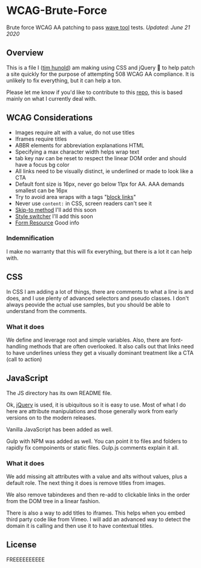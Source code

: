 # WCAG-Brute-Force

Brute force WCAG AA patching to pass [wave tool] tests. _Updated: June 21 2020_

## Overview

This is a file I ([tim hunold]) am making using CSS and jQuery :poop: to help patch a site quickly for the purpose of attempting 508 WCAG AA compliance. It is unlikely to fix everything, but it can help a ton.

Please let me know if you'd like to contribute to this [repo], this is based mainly on what I currently deal with.

## WCAG Considerations

- Images require alt with a value, do not use titles
- Iframes require titles
- ABBR elements for abbreviation explanations HTML
- Specifying a max character width helps wrap text
- tab key nav can be reset to respect the linear DOM order and should have a focus bg color
- All links need to be visually distinct, ie underlined or made to look like a CTA
- Default font size is 16px, never go below 11px for AA. AAA demands smallest can be 16px
- Try to avoid area wraps with a tags "[block links](https://css-tricks.com/block-links-are-a-pain-and-maybe-just-a-bad-idea/)"
- Never use `content:` in CSS, screen readers can't see it
- [Skip-to method](https://codepen.io/matuzo/pen/RZBNjP#content) I'll add this soon
- [Style switcher](https://www.w3.org/TR/WCAG20-TECHS/C29.html) I'll add this soon
- [Form Resource](https://developer.mozilla.org/en-US/docs/Learn/Accessibility/CSS_and_JavaScript) Good info

### Indemnification

I make no warranty that this will fix everything, but there is a lot it can help with.

## CSS

In CSS I am adding a lot of things, there are comments to what a line is and does, and I use plenty of advanced selectors and pseudo classes. I don't always peovide the actual use samples, but you should be able to understand from the comments.

### What it does

We define and leverage root and simple variables. Also, there are font-handling methods that are often overlooked. It also calls out that links need to have underlines unless they get a visually dominant treatment like a CTA (call to action)

## JavaScript

The JS directory has its own README file.

Ok, [jQuery] is used, it is ubiquitous so it is easy to use. Most of what I do here are attribute manipulations and those generally work from early versions on to the modern releases.

Vanilla JavaScript has been added as well.

Gulp with NPM was added as well. You can point it to files and folders to rapidly fix compoinents or static files. Gulp.js comments explain it all.

### What it does

We add missing alt attributes with a value and alts without values, plus a default role. The next thing it does is remove titles from images.

We also remove tabindexes and then re-add to clickable links in the order from the DOM tree in a linear fashion.

There is also a way to add titles to iframes. This helps when you embed third party code like from Vimeo. I will add an advanced way to detect the domain it is calling and then use it to have contextual titles.

## License

FREEEEEEEEEE

[repo]: https://github.com/CodePosse/WCAG-Brute-Force.git
[tim hunold]: http://www.itssobig.com/
[node.js]: http://nodejs.org
[twitter bootstrap]: http://twitter.github.com/bootstrap/
[jquery]: http://jquery.com
[wave tool]: https://wave.webaim.org/
